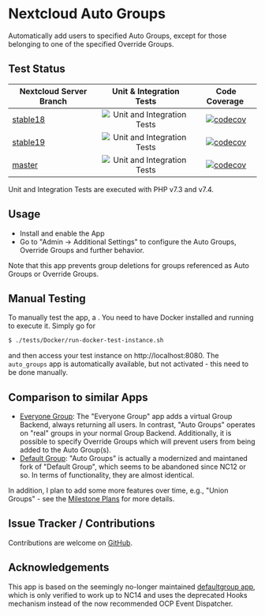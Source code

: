 # Nextcloud Auto Groups
Automatically add users to specified Auto Groups, except for those belonging to one of the specified Override Groups. 

## Test Status

| Nextcloud Server Branch | Unit & Integration Tests | Code Coverage | 
| ----------------------- |:------------------------:|:-------------:|
| [stable18](https://github.com/nextcloud/server/tree/stable18) | ![Unit and Integration Tests](https://github.com/stjosh/auto_groups/workflows/Unit%20and%20Integration%20Tests/badge.svg) | [![codecov](https://codecov.io/gh/stjosh/auto_groups/branch/master/graph/badge.svg?flag=stable18)](https://codecov.io/gh/stjosh/auto_groups) |
| [stable19](https://github.com/nextcloud/server/tree/stable19) | ![Unit and Integration Tests](https://github.com/stjosh/auto_groups/workflows/Unit%20and%20Integration%20Tests/badge.svg) | [![codecov](https://codecov.io/gh/stjosh/auto_groups/branch/master/graph/badge.svg?flag=stable19)](https://codecov.io/gh/stjosh/auto_groups) |
| [master](https://github.com/nextcloud/server/tree/master) | ![Unit and Integration Tests](https://github.com/stjosh/auto_groups/workflows/Unit%20and%20Integration%20Tests/badge.svg) | [![codecov](https://codecov.io/gh/stjosh/auto_groups/branch/master/graph/badge.svg?flag=master)](https://codecov.io/gh/stjosh/auto_groups) |

Unit and Integration Tests are executed with PHP v7.3 and v7.4.

## Usage

* Install and enable the App
* Go to "Admin -> Additional Settings" to configure the Auto Groups, Override Groups and further behavior.

Note that this app prevents group deletions for groups referenced as Auto Groups or Override Groups.

## Manual Testing

To manually test the app, a . You need to have Docker installed and running to execute it. Simply go for

```bash
$ ./tests/Docker/run-docker-test-instance.sh
```

and then access your test instance on http://localhost:8080. The `auto_groups` app is automatically available, but not activated - this need to be done manually.

## Comparison to similar Apps

* [Everyone Group](https://apps.nextcloud.com/apps/group_everyone): The "Everyone Group" app adds a virtual Group Backend, always returning all users. In contrast, "Auto Groups" operates on "real" groups in your normal Group Backend. Additionally, it is possible to specify Override Groups which will prevent users from being added to the Auto Group(s).
* [Default Group](https://apps.nextcloud.com/apps/defaultgroup): "Auto Groups" is actually a modernized and maintaned fork of "Default Group", which seems to be abandoned since NC12 or so. In terms of functionality, they are almost identical. 

In addition, I plan to add some more features over time, e.g., "Union Groups" - see the [Milestone Plans](https://github.com/stjosh/auto_groups/milestones) for more details.

## Issue Tracker / Contributions

Contributions are welcome on [GitHub](https://github.com/stjosh/auto_groups/issues).

## Acknowledgements

This app is based on the seemingly no-longer maintained [defaultgroup app](https://github.com/bodangren/defaultgroup), which is only verified to work up to NC14 and uses the deprecated Hooks mechanism instead of the now recommended OCP Event Dispatcher.
